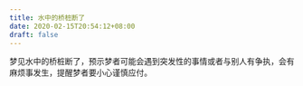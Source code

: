 ```yaml
---
title: 水中的桥桩断了
date: 2020-02-15T20:54:12+08:00
draft: false
---
```


梦见水中的桥桩断了，预示梦者可能会遇到突发性的事情或者与别人有争执，会有麻烦事发生，提醒梦者要小心谨慎应付。

